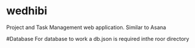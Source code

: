 # wedhibi
Project and Task Management web application. Similar to Asana

#Database
For database to work a db.json is required inthe roor directory 
